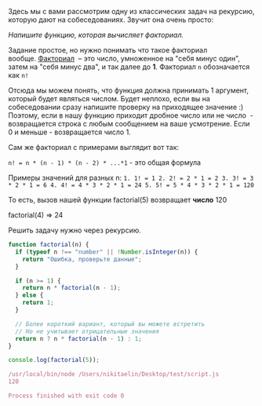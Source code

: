   

Здесь мы с вами рассмотрим одну из классических задач на рекурсию, которую дают на собеседованиях. Звучит она очень просто:

_Напишите функцию, которая вычисляет факториал._

Задание простое, но нужно понимать что такое факториал вообще. [Факториал](https://ru.wikipedia.org/wiki/%D0%A4%D0%B0%D0%BA%D1%82%D0%BE%D1%80%D0%B8%D0%B0%D0%BB)  – это число, умноженное на "себя минус один", затем на "себя минус два", и так далее до **1**. Факториал `n` обозначается как `n!`

Отсюда мы можем понять, что функция должна принимать 1 аргумент, который будет являться числом. Будет неплохо, если вы на собеседовании сразу напишите проверку на приходящее значение :) Поэтому, если в нашу функцию приходит дробное число или не число  - возвращается строка с любым сообщением на ваше усмотрение. Если 0 и меньше - возвращается число 1.

Сам же факториал с примерами выглядит вот так:

`n! = n * (n - 1) * (n - 2) * ...*1` - это общая формула

Примеры значений для разных n: `1. 1! = 1 2. 2! = 2 * 1 = 2 3. 3! = 3 * 2 * 1 = 6 4. 4! = 4 * 3 * 2 * 1 = 24 5. 5! = 5 * 4 * 3 * 2 * 1 = 120`

То есть, вызов нашей функции factorial(5) возвращает **число** 120

factorial(4) => 24

Решить задачу нужно через рекурсию.

```JavaScript
function factorial(n) {
  if (typeof n !== "number" || !Number.isInteger(n)) {
    return "Ошибка, проверьте данные";
  }

  if (n >= 1) {
    return n * factorial(n - 1);
  } else {
    return 1;
  }

  // Более короткий вариант, который вы можете встретить
  // Но не учитывает отрицательные значения
  return n ? n * factorial(n - 1) : 1;
}

console.log(factorial(5));
```

```JavaScript
/usr/local/bin/node /Users/nikitaelin/Desktop/test/script.js
120

Process finished with exit code 0
```